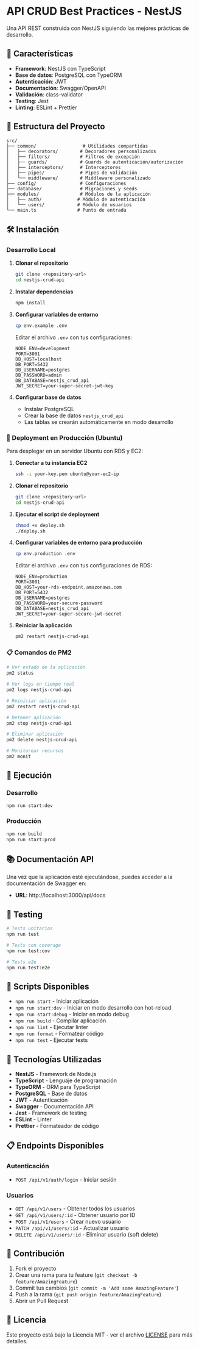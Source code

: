 # API CRUD Best Practices - NestJS

Una API REST construida con NestJS siguiendo las mejores prácticas de desarrollo.

## 🚀 Características

- **Framework**: NestJS con TypeScript
- **Base de datos**: PostgreSQL con TypeORM
- **Autenticación**: JWT
- **Documentación**: Swagger/OpenAPI
- **Validación**: class-validator
- **Testing**: Jest
- **Linting**: ESLint + Prettier

## 📁 Estructura del Proyecto

```
src/
├── common/                 # Utilidades compartidas
│   ├── decorators/        # Decoradores personalizados
│   ├── filters/           # Filtros de excepción
│   ├── guards/            # Guards de autenticación/autorización
│   ├── interceptors/      # Interceptores
│   ├── pipes/             # Pipes de validación
│   └── middleware/        # Middleware personalizado
├── config/                # Configuraciones
├── database/              # Migraciones y seeds
├── modules/               # Módulos de la aplicación
│   ├── auth/             # Módulo de autenticación
│   └── users/            # Módulo de usuarios
└── main.ts               # Punto de entrada
```

## 🛠️ Instalación

### Desarrollo Local

1. **Clonar el repositorio**

   ```bash
   git clone <repository-url>
   cd nestjs-crud-api
   ```

2. **Instalar dependencias**

   ```bash
   npm install
   ```

3. **Configurar variables de entorno**

   ```bash
   cp env.example .env
   ```

   Editar el archivo `.env` con tus configuraciones:

   ```env
   NODE_ENV=development
   PORT=3001
   DB_HOST=localhost
   DB_PORT=5432
   DB_USERNAME=postgres
   DB_PASSWORD=admin
   DB_DATABASE=nestjs_crud_api
   JWT_SECRET=your-super-secret-jwt-key
   ```

4. **Configurar base de datos**
   - Instalar PostgreSQL
   - Crear la base de datos `nestjs_crud_api`
   - Las tablas se crearán automáticamente en modo desarrollo

### 🚀 Deployment en Producción (Ubuntu)

Para desplegar en un servidor Ubuntu con RDS y EC2:

1. **Conectar a tu instancia EC2**

   ```bash
   ssh -i your-key.pem ubuntu@your-ec2-ip
   ```

2. **Clonar el repositorio**

   ```bash
   git clone <repository-url>
   cd nestjs-crud-api
   ```

3. **Ejecutar el script de deployment**

   ```bash
   chmod +x deploy.sh
   ./deploy.sh
   ```

4. **Configurar variables de entorno para producción**

   ```bash
   cp env.production .env
   ```

   Editar el archivo `.env` con tus configuraciones de RDS:

   ```env
   NODE_ENV=production
   PORT=3001
   DB_HOST=your-rds-endpoint.amazonaws.com
   DB_PORT=5432
   DB_USERNAME=postgres
   DB_PASSWORD=your-secure-password
   DB_DATABASE=nestjs_crud_api
   JWT_SECRET=your-super-secure-jwt-secret
   ```

5. **Reiniciar la aplicación**
   ```bash
   pm2 restart nestjs-crud-api
   ```

### 📋 Comandos de PM2

```bash
# Ver estado de la aplicación
pm2 status

# Ver logs en tiempo real
pm2 logs nestjs-crud-api

# Reiniciar aplicación
pm2 restart nestjs-crud-api

# Detener aplicación
pm2 stop nestjs-crud-api

# Eliminar aplicación
pm2 delete nestjs-crud-api

# Monitorear recursos
pm2 monit
```

## 🚀 Ejecución

### Desarrollo

```bash
npm run start:dev
```

### Producción

```bash
npm run build
npm run start:prod
```

## 📚 Documentación API

Una vez que la aplicación esté ejecutándose, puedes acceder a la documentación de Swagger en:

- **URL**: http://localhost:3000/api/docs

## 🧪 Testing

```bash
# Tests unitarios
npm run test

# Tests con coverage
npm run test:cov

# Tests e2e
npm run test:e2e
```

## 📝 Scripts Disponibles

- `npm run start` - Iniciar aplicación
- `npm run start:dev` - Iniciar en modo desarrollo con hot-reload
- `npm run start:debug` - Iniciar en modo debug
- `npm run build` - Compilar aplicación
- `npm run lint` - Ejecutar linter
- `npm run format` - Formatear código
- `npm run test` - Ejecutar tests

## 🔧 Tecnologías Utilizadas

- **NestJS** - Framework de Node.js
- **TypeScript** - Lenguaje de programación
- **TypeORM** - ORM para TypeScript
- **PostgreSQL** - Base de datos
- **JWT** - Autenticación
- **Swagger** - Documentación API
- **Jest** - Framework de testing
- **ESLint** - Linter
- **Prettier** - Formateador de código

## 📋 Endpoints Disponibles

### Autenticación

- `POST /api/v1/auth/login` - Iniciar sesión

### Usuarios

- `GET /api/v1/users` - Obtener todos los usuarios
- `GET /api/v1/users/:id` - Obtener usuario por ID
- `POST /api/v1/users` - Crear nuevo usuario
- `PATCH /api/v1/users/:id` - Actualizar usuario
- `DELETE /api/v1/users/:id` - Eliminar usuario (soft delete)

## 🤝 Contribución

1. Fork el proyecto
2. Crear una rama para tu feature (`git checkout -b feature/AmazingFeature`)
3. Commit tus cambios (`git commit -m 'Add some AmazingFeature'`)
4. Push a la rama (`git push origin feature/AmazingFeature`)
5. Abrir un Pull Request

## 📄 Licencia

Este proyecto está bajo la Licencia MIT - ver el archivo [LICENSE](LICENSE) para más detalles.
